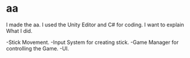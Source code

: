 # aa

I made the aa.
I used the Unity Editor and C# for coding.
I want to explain What I did.

-Stick Movement.
-Input System for creating stick.
-Game Manager for controlling the Game.
-UI.
